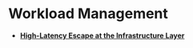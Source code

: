 # Workload Management<a name="EN-US_TOPIC_0000001295936158"></a>

-   **[High-Latency Escape at the Infrastructure Layer](high-latency-escape-at-the-infrastructure-layer.md)**  

